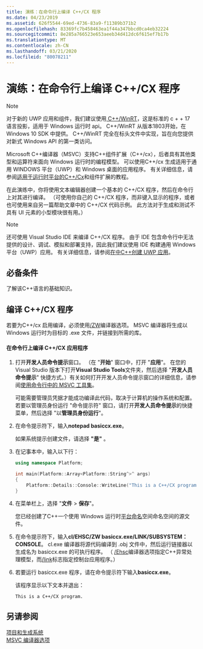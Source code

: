 ```yaml
---
title: 演练：在命令行上编译 C++/CX 程序
ms.date: 04/23/2019
ms.assetid: 626f5544-69ed-4736-83a9-f11389b371b2
ms.openlocfilehash: 83369fc7b458463ea1f44a347bbcd0ca4eb32224
ms.sourcegitcommit: 8e285a766523e653aeeb34d412dc6f615ef7b17b
ms.translationtype: MT
ms.contentlocale: zh-CN
ms.lasthandoff: 03/21/2020
ms.locfileid: "80078211"
---
```

# <a name="walkthrough-compiling-a-ccx-program-on-the-command-line"></a>演练：在命令行上编译 C++/CX 程序

> [!NOTE]
> 对于新的 UWP 应用和组件，我们建议使用[ C++/WinRT](/windows/uwp/cpp-and-winrt-apis/)，这是标准的 c + + 17 语言投影，适用于 Windows 运行时 api。 C++/WinRT 从版本1803开始，在 Windows 10 SDK 中提供。 C++/WinRT 完全在标头文件中实现，旨在向您提供对新式 Windows API 的第一类访问。

Microsoft C++编译器（MSVC）支持C++组件扩展（C++/cx），后者具有其他类型和运算符来面向 Windows 运行时的编程模型。 可以使用C++/cx 生成适用于通用 WINDOWS 平台（UWP）和 Windows 桌面的应用程序。 有关详细信息，请参阅[适用于运行时平台](../extensions/component-extensions-for-runtime-platforms.md)[的C++/Cx](https://msdn.microsoft.com/magazine/dn166929.aspx)和组件扩展的教程。

在此演练中，你将使用文本编辑器创建一个基本的 C++/CX 程序，然后在命令行上对其进行编译。 （可使用你自己的 C++/CX 程序，而非键入显示的程序，或者也可使用来自另一篇帮助文章中的 C++/CX 代码示例。 此方法对于生成和测试不具有 UI 元素的小型模块很有用。）

> [!NOTE]
> 还可使用 Visual Studio IDE 来编译 C++/CX 程序。 由于 IDE 包含命令行中无法提供的设计、调试、模拟和部署支持，因此我们建议使用 IDE 构建通用 Windows 平台（UWP）应用。 有关详细信息，请参阅[在中C++创建 UWP 应用](/windows/uwp/get-started/create-a-basic-windows-10-app-in-cpp)。

## <a name="prerequisites"></a>必备条件

了解该C++语言的基础知识。

## <a name="compiling-a-ccx-program"></a>编译 C++/CX 程序

若要为C++/cx 启用编译，必须使用[/ZW](reference/zw-windows-runtime-compilation.md)编译器选项。 MSVC 编译器将生成以 Windows 运行时为目标的 .exe 文件，并链接到所需的库。

#### <a name="to-compile-a-ccx-application-on-the-command-line"></a>在命令行上编译 C++/CX 应用程序

1. 打开**开发人员命令提示**窗口。 （在 "**开始**" 窗口中，打开 "**应用**"。 在您的 Visual Studio 版本下打开**Visual Studio Tools**文件夹，然后选择 "**开发人员命令提示**" 快捷方式。）有关如何打开开发人员命令提示窗口的详细信息，请参阅[使用命令行中的 MSVC 工具集](building-on-the-command-line.md)。

   可能需要管理员凭据才能成功编译此代码，取决于计算机的操作系统和配置。 若要以管理员身份运行 "命令提示符" 窗口，请打开**开发人员命令提示**的快捷菜单，然后选择 "以**管理员身份运行**"。

1. 在命令提示符下，输入**notepad basiccx.exe**。

   如果系统提示创建文件，请选择 **"是"** 。

1. 在记事本中，输入以下行：

    ```cpp
    using namespace Platform;

    int main(Platform::Array<Platform::String^>^ args)
    {
        Platform::Details::Console::WriteLine("This is a C++/CX program.");
    }
    ```

1. 在菜单栏上，选择 "**文件** > **保存**"。

   您已经创建了C++一个使用 Windows 运行时[平台命名](../cppcx/platform-namespace-c-cx.md)空间命名空间的源文件。

1. 在命令提示符下，输入**cl/EHSC/ZW basiccx.exe/LINK/SUBSYSTEM： CONSOLE**。 cl.exe 编译器将源代码编译到 .obj 文件中，然后运行链接器以生成名为 basiccx.exe 的可执行程序。 （ [/Ehsc](reference/eh-exception-handling-model.md)编译器选项指定C++异常处理模型，而[/link](reference/link-pass-options-to-linker.md)标志指定控制台应用程序。）

1. 若要运行 basiccx.exe 程序，请在命令提示符下输入**basiccx.exe**。

   该程序显示以下文本并退出：

    ```Output
    This is a C++/CX program.
    ```

## <a name="see-also"></a>另请参阅

[项目和生成系统](projects-and-build-systems-cpp.md)<br/>
[MSVC 编译器选项](reference/compiler-options.md)
